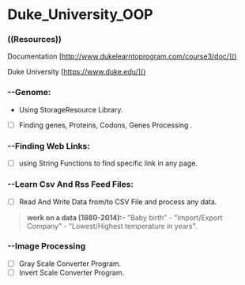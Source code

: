 # Duke_University_OOP
### **((Resources))**
Documentation [http://www.dukelearntoprogram.com/course3/doc/]()

Duke University [https://www.duke.edu/]()
### --Genome: 
- Using StorageResource Library.
- [ ] Finding genes, Proteins, Codons, Genes Processing .
### --Finding Web Links:
- [ ] using String Functions to find specific link in any page.
### --Learn Csv And Rss Feed Files:
- [ ] Read And Write Data from/to CSV File and process any data.
> **work on a data (1880-2014):-** 
> "Baby birth" - "Import/Export Company" - "Lowest/Highest temperature in years".  
### --Image Processing
- [ ] Gray Scale Converter Program.
- [ ] Invert Scale Converter Program.
